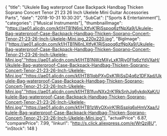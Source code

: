 {
	"title": "Ukulele Bag waterproof Case Backpack Handbag Thicken Soprano Concert Tenor 21 23 26 Inch Ukelele Mini Guitar Accessories Parts",
	"date": "2018-10-31 10:30:20",
	"SubCat": ["Sports & Entertainment"],
	"categories": ["Musical Instruments"],
	"thumbnailImage": "https://ae01.alicdn.com/kf/HTB1N6nLXtfvK1RjSspoq6zfNpXa9/Ukulele-Bag-waterproof-Case-Backpack-Handbag-Thicken-Soprano-Concert-Tenor-21-23-26-Inch-Ukelele-Mini.jpg_220x220.jpg",
	"BigImage": ["https://ae01.alicdn.com/kf/HTB1N6nLXtfvK1RjSspoq6zfNpXa9/Ukulele-Bag-waterproof-Case-Backpack-Handbag-Thicken-Soprano-Concert-Tenor-21-23-26-Inch-Ukelele-Mini.jpg","https://ae01.alicdn.com/kf/HTB1NWzMXyLxK1Rjy0Ffq6zYdVXaH/Ukulele-Bag-waterproof-Case-Backpack-Handbag-Thicken-Soprano-Concert-Tenor-21-23-26-Inch-Ukelele-Mini.jpg","https://ae01.alicdn.com/kf/HTB1IqbPXyDxK1RjSsD4q6z1DFXad/Ukulele-Bag-waterproof-Case-Backpack-Handbag-Thicken-Soprano-Concert-Tenor-21-23-26-Inch-Ukelele-Mini.jpg","https://ae01.alicdn.com/kf/HTB1fuvNXx2rK1RkSnhJq6ykdpXaK/Ukulele-Bag-waterproof-Case-Backpack-Handbag-Thicken-Soprano-Concert-Tenor-21-23-26-Inch-Ukelele-Mini.jpg","https://ae01.alicdn.com/kf/HTB1zWvOXyjrK1RjSsplq6xHmVXaa/Ukulele-Bag-waterproof-Case-Backpack-Handbag-Thicken-Soprano-Concert-Tenor-21-23-26-Inch-Ukelele-Mini.jpg"],
	"actualPrice": 6.87,
	"comparePrice": 7.99,
	"linkurl": "http://s.click.aliexpress.com/e/WrQzj8U",
	"inStock": 148
}
